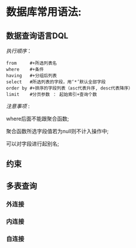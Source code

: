 # 数据库常用语法:

## 数据查询语言DQL

_执行顺序_：
```
from     #+所选列表名
where    #+条件
having   #+分组后列表
select   #所选列表的字段，用‘*’默认全部字段
order by #+排序的字段列表（asc代表升序, desc代表降序）
limit    #分页参数 ： 起始索引+查询个数
```
*注意事项* :

where后面不能跟聚合函数;

聚合函数所选字段值若为null则不计入操作中;

可以对字段进行起别名;



## 约束

## 多表查询


### 外连接


### 内连接

### 自连接
